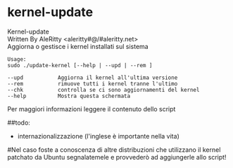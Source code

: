 kernel-update
============

Kernel-update   
Written By AleRitty <aleritty#\@/#aleritty.net>   
Aggiorna o gestisce i kernel installati sul sistema

```
Usage: 
sudo ./update-kernel [--help | --upd | --rem ] 

--upd 			Aggiorna il kernel all'ultima versione 
--rem			rimuove tutti i kernel tranne l'ultimo 
--chk			controlla se ci sono aggiornamenti del kernel
--help			Mostra questa schermata 
```

Per maggiori informazioni leggere il contenuto dello script

##todo:

* internazionalizzazione (l'inglese è importante nella vita)

#Nel caso foste a conoscenza di altre distribuzioni che utilizzano il kernel patchato da Ubuntu segnalatemele e provvederò ad aggiungerle allo script!

